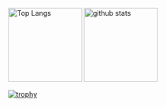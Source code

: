 <p align="left"> 
  <img alt="Top Langs" height="150px" src="https://github-readme-stats.vercel.app/api/top-langs/?username=YoshikawaMei&layout=compact&show_icons=true&theme=cobalt" />
  <img alt="github stats" height="150px" src="https://github-readme-stats.vercel.app/api?username=YoshikawaMei&theme=cobalt&show_icons=ture" />
</p>

[![trophy](https://github-profile-trophy.vercel.app/?username=YoshikawaMei&theme=nord&column=8
)](https://github.com/ryo-ma/github-profile-trophy)
